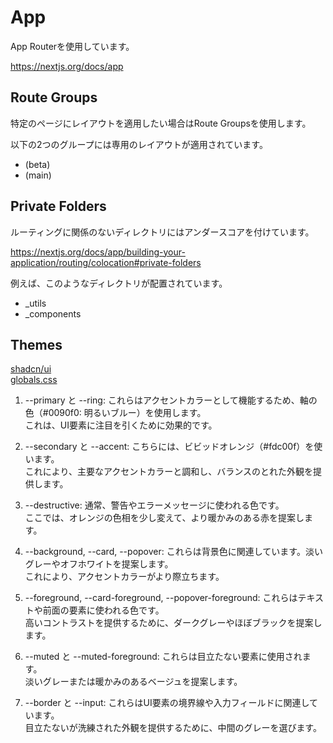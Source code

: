 # App

App Routerを使用しています。

https://nextjs.org/docs/app

## Route Groups

特定のページにレイアウトを適用したい場合はRoute Groupsを使用します。

以下の2つのグループには専用のレイアウトが適用されています。

- (beta)
- (main)

## Private Folders

ルーティングに関係のないディレクトリにはアンダースコアを付けています。

https://nextjs.org/docs/app/building-your-application/routing/colocation#private-folders

例えば、このようなディレクトリが配置されています。

- _utils
- _components

## Themes
[shadcn/ui](https://ui.shadcn.com/themes)  
[globals.css](./globals.css)

1. --primary と --ring: これらはアクセントカラーとして機能するため、軸の色（#0090f0: 明るいブルー）を使用します。  
これは、UI要素に注目を引くために効果的です。

2. --secondary と --accent: こちらには、ビビッドオレンジ（#fdc00f）を使います。  
これにより、主要なアクセントカラーと調和し、バランスのとれた外観を提供します。

3. --destructive: 通常、警告やエラーメッセージに使われる色です。  
ここでは、オレンジの色相を少し変えて、より暖かみのある赤を提案します。

4. --background, --card, --popover: これらは背景色に関連しています。淡いグレーやオフホワイトを提案します。  
これにより、アクセントカラーがより際立ちます。

5. --foreground, --card-foreground, --popover-foreground: これらはテキストや前面の要素に使われる色です。  
高いコントラストを提供するために、ダークグレーやほぼブラックを提案します。

6. --muted と --muted-foreground: これらは目立たない要素に使用されます。  
淡いグレーまたは暖かみのあるベージュを提案します。

7. --border と --input: これらはUI要素の境界線や入力フィールドに関連しています。  
目立たないが洗練された外観を提供するために、中間のグレーを選びます。